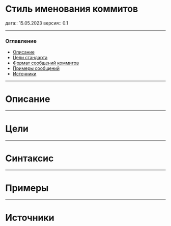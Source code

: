 # Стиль именования коммитов

дата:: 15.05.2023
версия:: 0.1

---
### Оглавление
- [Описание](#Описание)
- [Цели стандарта](#Цели)
- [Формат сообщений коммитов](#Синтаксис)
- [Примеры сообщений](#Примеры)
- [Источники](#Источники)

---
# Описание

---
# Цели

---
# Синтаксис

---
# Примеры

---
# Источники
